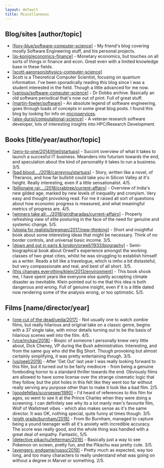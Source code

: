 ```yaml
---
layout: default
title: Miscellaneous
---
```


## Blog/sites [author/topic]

- [[foxy-blue/software-computer-science]](http://sebastien-docs.info) - My 
friend's blog covering mostly Software Engineering stuff, and his personal 
projects.
- [[jp-konig/economics-finance]](http://jpkoning.blogspot.com) - Monetary 
economics, but touches on all sorts of things in finance and econ. Great even 
with a limited knowledge base in these fields.
- [[scott-aaronson/physics-computer-science]](https://www.scottaaronson.com/blog/) 
- Scott is a Theoretical Computer Scientist, focusing on quantum 
information. I've been sporadically reading this blog since I was a student 
interested in the field. Though a little advanced for me now.
- [[various/software-computer-science]](http://www.drdobbs.com) - Dr Dobbs 
archive. Basically an old software periodical that's now out of print. Full of 
great stuff.
- [[martin-fowler/software]](https://martinfowler.com/) - An absolute legend of 
software engineering, goes through loads of concepts in some great blog posts. I 
found this blog by looking for info on 
[microservices](https://martinfowler.com/articles/microservices.html).
- [[alex-dursi/computational-science]](https://www.dursi.ca/) - A veteran research
software developer, lots of interesting insights into HPC/Research Development.

## Books [title/year/author/topic]

- [[zero-to-one/2014/thiel/startups]](https://www.amazon.co.uk/Zero-One-Notes-Startups-Future/dp/0804139296) - 
Succint overview of what it takes to launch a succesful IT business.
Meanders into futurism towards the end, and speculation about the kind of 
personality it takes to run a business. 3/5.
- [[bad blood:.../2018/carreyrou/startups]]() - Story, written like a novel, of 
Theranos, and how far bullshit could take you in Silicon Valley at it's height. 
Really interesting, even if a little sensationalist. 4/5.
- [[billionaire raj:.../2018/crabtree/current-affairs]](https://www.amazon.co.uk/Billionaire-Raj-Journey-Through-Indias/dp/1786073803) - 
Overview of India's new gilded age, marked by new levels of inequality and 
cronyism. Very easy and thought provoking read. For me it raised all sort of
questions about how economic progress is measured, and what meaningful metrics
of progress are. 4/5.
- [[winners take all:.../2018/giridharadas/current-affairs]](https://www.amazon.co.uk/Winners-Take-All-Charade-Changing/dp/0241400724/ref=sr_1_1?ie=UTF8&qid=1548866851&sr=8-1&keywords=anand+giridharadas") -
Properly refreshing view of elite posturing in the face of the need for genuine 
and systemic change. 5/5.
- [[utopia for realists/bregman/2017/new-thinking]](https://www.amazon.co.uk/Utopia-Realists-How-Can-There/dp/1408890267) -
Short and insightful book about some interesting ideas that might be necessary.
Think of no border controls, and universal basic income. 3/5.
- [[down and out in paris & london/orwell/1933/biography]](htttps://www.amazon.co.uk/Paris-London-Penguin-Modern-Classics/dp/0141393033) -
Semi-biographical book about Orwell's experience amongst the working
classes of two great cities, whilst he was struggling to establish himself
as a writer. Reads a bit like a travelogue, which is imho a bit distasteful,
but very compassionate and real, and best of all short. 3/5.
- [[this changes everything/klein/2013/environment]](https://www.amazon.co.uk/This-Changes-Everything-Capitalism-Climate/dp/0241956188/ref=sr_1_1?s=books&ie=UTF8&qid=1551691309&sr=1-1&keywords=this+changes+everything+naomi+klein) -
This book shook me, I have spent years like everyone else quietly accepting
climate disaster as inevitable. Klein pointed out to me that this idea is
both dangerous and wrong. Full of genuine insight, even if it is a little dated
now rendering some of the analysis wrong, or too optimistic. 5/5.

## Films [name/director/year]
- [[one cut of the dead/ueda/2017]](https://en.wikipedia.org/wiki/One_Cut_of_the_Dead) -
Not usually one to watch zombie films, but really hilarious and original
take on a classic genre, begins with a 37 single take, with minor details
turning out to be the basis of hilarious scenes well into the film. 4/5.
- [[vice/mckay/2018]](https://en.wikipedia.org/wiki/Vice_(2018_film)) - 
Biopic of someone I personally knew very little about, Dick Cheney, VP during
the Bush administration. Interesting, and from the same guy who did the Big
Short. Though provoking but almost certainly simplifying, it was pretty
entertaining though. 3/5.
- [[us/peel/2019]](https://en.wikipedia.org/wiki/Us_(2019_film)) - 
After 'Get Out' last year I was really looking forward to this film, but it turned
out to be fairly mediocre - from being a genuine foreboding horror to a standard
thriller towards the end. Obviously films are allowed to have some license over the
strange cinematic logic that they follow, but the plot holes in this felt like they
went too far without really serving any purpose other than to make it look like a
bad film. 2/5.
- [[goodefellas/scorsesee/1990]](https://en.wikipedia.org/wiki/Goodfellas) - 
I'd heard of references to this film for ages, so went to see it at the Prince Charles
when they were doing a screening. I can definitely see why its a lot manly men's favourite
film, Wolf of Wallstreet vibes - which also makes sense as it's the same director.
It was OK, nothing special, quite funny at times though. 3/5.
- [[eigth grade/burnham/2018]](https://en.wikipedia.org/wiki/Eighth_Grade_(film)) -
From Bo Burnham, managed to capture being a yound teenager with all it's anxiety
with incredible accuracy. The score was really good, and the whole thing was
handled with a great deal of empathy. Fantastic, 5/5.
- [[detective pikachu/letterman/2019]](https://en.wikipedia.org/wiki/Pok%C3%A9mon_Detective_Pikachu) - 
Basically just a way to see Pokemon on screen, pretty fun, and the Pikachu was pretty cute.
3/5.
- [[avengers: endgame/russo/2019]](https://en.wikipedia.org/wiki/Avengers:_Endgame) -
Pretty much as expected, way too long, and too many characters to really understand what
was going on without a degree in Marvel or something. 2/5.
